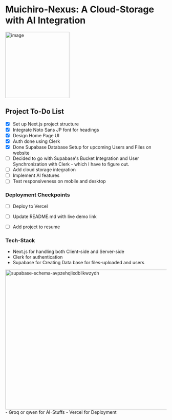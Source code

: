 # Muichiro-Nexus: A Cloud-Storage with AI Integration

<img width="200" height="206" alt="image" src="https://github.com/user-attachments/assets/b45dc22b-fcc9-44f7-a7cd-6d5489d45ce4" />


## Project To-Do List

- [x] Set up Next.js project structure
- [x] Integrate Noto Sans JP font for headings
- [x] Design Home Page UI
- [x] Auth done using Clerk
- [x] Done Supabase Database Setup for upcoming Users and Files on website
- [ ] Decided to go with Supabase's Bucket Integration and User Synchronization with Clerk - which I have to figure out.
- [ ] Add cloud storage integration
- [ ] Implement AI features
- [ ] Test responsiveness on mobile and desktop

### Deployment Checkpoints
- [ ] Deploy to Vercel 
- [ ] Update README.md with live demo link
- [ ] Add project to resume 


### Tech-Stack
- Next.js for handling both Client-side and Server-side
- Clerk for authentication
- Supabase for Creating Data base for files-uploaded and users
<img width="1000" height="435" alt="supabase-schema-avpzehqlixdbllkwzydh" src="https://github.com/user-attachments/assets/b0ecdc31-219d-46c3-b388-fb34f7c39a72" />
- Groq or qwen for AI-Stuffs
- Vercel for Deployment

